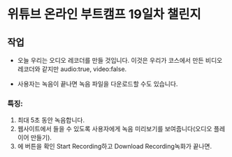 # 위튜브 온라인 부트캠프 19일차 챌린지

## 작업

- 오늘 우리는 오디오 레코더를 만들 것입니다. 이것은 우리가 코스에서 만든 비디오 레코더와 같지만 audio:true, video:false.

- 사용자는 녹음이 끝나면 녹음 파일을 다운로드할 수도 있습니다.

### 특징:

1. 최대 5초 동안 녹음합니다.
2. 웹사이트에서 들을 수 있도록 사용자에게 녹음 미리보기를 보여줍니다(오디오 플레이어 만들기).
3. 에 버튼을 확인 Start Recording하고 Download Recording녹화가 끝나면.
